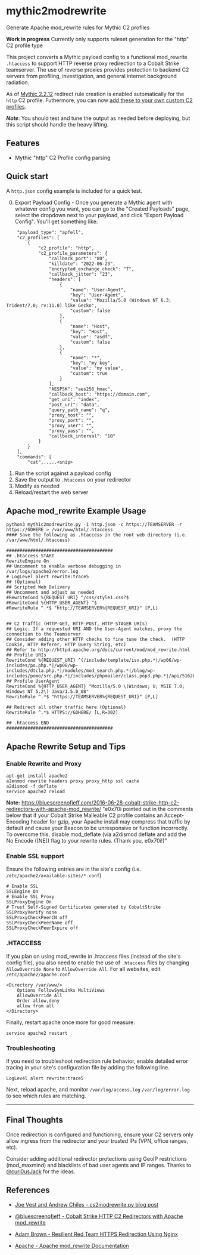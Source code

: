 # mythic2modrewrite
Generate Apache mod_rewrite rules for Mythic C2 profiles

**Work in progress** 
Currently only supports ruleset generation for the "http" C2 profile type

This project converts a Mythic payload config to a functional mod_rewrite `.htaccess` to support HTTP reverse proxy redirection to a Cobalt Strike teamserver. The use of reverse proxies provides protection to backend C2 servers from profiling, investigation, and general internet background radiation.

As of [Mythic 2.2.12](https://bloodhoundhq.slack.com/archives/CHG769BL2/p1626822877094500) redirect rule creation is enabled automatically for the `http` C2 profile. Futhermore, you can now [add these to your own custom C2 profiles](https://docs.mythic-c2.net/customizing/c2-related-development/c2-profile-code/server-side-coding/redirect-rules). 

***Note***: You should test and tune the output as needed before deploying, but this script should handle the heavy lifting.

## Features

- Mythic "http" C2 Profile config parsing
 

## Quick start

A `http.json` config example is included for a quick test.

0) Export Payload Config - Once you generate a Mythic agent with whatever config you want, you can go to the "Created Payloads" page, select the dropdown next to your payload, and click "Export Payload Config". You'll get something like:
```{
    "payload_type": "apfell",
    "c2_profiles": [
        {
            "c2_profile": "http",
            "c2_profile_parameters": {
                "callback_port": "80",
                "killdate": "2022-06-23",
                "encrypted_exchange_check": "T",
                "callback_jitter": "23",
                "headers": [
                    {
                        "name": "User-Agent",
                        "key": "User-Agent",
                        "value": "Mozilla/5.0 (Windows NT 6.3; Trident/7.0; rv:11.0) like Gecko",
                        "custom": false
                    },
                    {
                        "name": "Host",
                        "key": "Host",
                        "value": "asdf",
                        "custom": false
                    },
                    {
                        "name": "*",
                        "key": "my key",
                        "value": "my value",
                        "custom": true
                    }
                ],
                "AESPSK": "aes256_hmac",
                "callback_host": "https://domain.com",
                "get_uri": "index",
                "post_uri": "data",
                "query_path_name": "q",
                "proxy_host": "",
                "proxy_port": "",
                "proxy_user": "",
                "proxy_pass": "",
                "callback_interval": "10"
            }
        }
    ],
    "commands": [
        "cat",.....<snip>
```
1) Run the script against a payload config
2) Save the output to `.htaccess` on your redirector
3) Modify as needed
4) Reload/restart the web server

## Apache mod_rewrite Example Usage

```
python3 mythic2modrewrite.py -i http.json -c https://TEAMSERVER -r https://GOHERE > /var/www/html/.htaccess
#### Save the following as .htaccess in the root web directory (i.e. /var/www/html/.htaccess)

########################################
## .htaccess START 
RewriteEngine On
## Uncomment to enable verbose debugging in /var/logs/apache2/error.log
# LogLevel alert rewrite:trace5
## (Optional)
## Scripted Web Delivery 
## Uncomment and adjust as needed
#RewriteCond %{REQUEST_URI} ^/css/style1.css?$
#RewriteCond %{HTTP_USER_AGENT} ^$
#RewriteRule ^.*$ "http://TEAMSERVER%{REQUEST_URI}" [P,L]


## C2 Traffic (HTTP-GET, HTTP-POST, HTTP-STAGER URIs)
## Logic: If a requested URI AND the User-Agent matches, proxy the connection to the Teamserver
## Consider adding other HTTP checks to fine tune the check.  (HTTP Cookie, HTTP Referer, HTTP Query String, etc)
## Refer to http://httpd.apache.org/docs/current/mod/mod_rewrite.html
## Profile URIs
RewriteCond %{REQUEST_URI} ^(/include/template/isx.php.*|/wp06/wp-includes/po.php.*|/wp08/wp-includes/dtcla.php.*|/modules/mod_search.php.*|/blog/wp-includes/pomo/src.php.*|/includes/phpmailer/class.pop3.php.*|/api/516280565958.*|/api/516280565959.*)$
## Profile UserAgent
RewriteCond %{HTTP_USER_AGENT} "Mozilla/5.0 \(Windows; U; MSIE 7.0; Windows NT 5.2\) Java/1.5.0_08"
RewriteRule ^.*$ "https://TEAMSERVER%{REQUEST_URI}" [P,L]

## Redirect all other traffic here (Optional)
RewriteRule ^.*$ HTTPS://GOHERE/ [L,R=302]

## .htaccess END
########################################
```
## Apache Rewrite Setup and Tips

### Enable Rewrite and Proxy
    apt-get install apache2
    a2enmod rewrite headers proxy proxy_http ssl cache
    a2dismod -f deflate
    service apache2 reload

**Note:** https://bluescreenofjeff.com/2016-06-28-cobalt-strike-http-c2-redirectors-with-apache-mod_rewrite/
"e0x70i pointed out in the comments below that if your Cobalt Strike Malleable C2 profile contains an Accept-Encoding header for gzip, your Apache install may compress that traffic by default and cause your Beacon to be unresponsive or function incorrectly. To overcome this, disable mod_deflate (via a2dismod deflate and add the No Encode ([NE]) flag to your rewrite rules. (Thank you, e0x70i!)"

### Enable SSL support

Ensure the following entries are in the site's config (i.e. `/etc/apache2/available-sites/*.conf`)

    # Enable SSL
    SSLEngine On
    # Enable SSL Proxy
    SSLProxyEngine On
    # Trust Self-Signed Certificates generated by CobaltStrike
    SSLProxyVerify none
    SSLProxyCheckPeerCN off
    SSLProxyCheckPeerName off
    SSLProxyCheckPeerExpire off
### .HTACCESS

If you plan on using mod_rewrite in .htaccess files (instead of the site's config file), you also need to enable the use of `.htaccess` files by changing `AllowOverride None` to `AllowOverride All`. For all websites, edit `/etc/apache2/apache.conf`

    <Directory /var/www/>
        Options FollowSymLinks MultiViews
        AllowOverride All
        Order allow,deny
        allow from all
    </Directory>

Finally, restart apache once more for good measure.

`service apache2 restart`

### Troubleshooting

If you need to troubleshoot redirection rule behavior, enable detailed error tracing in your site's configuration file by adding the following line.

`LogLevel alert rewrite:trace5`

Next, reload apache, and monitor `/var/log/access.log` `/var/log/error.log` to see which rules are matching.

----------------------------------------------


## Final Thoughts

Once redirection is configured and functioning, ensure your C2 servers only allow ingress from the redirector and your trusted IPs (VPN, office ranges, etc).

Consider adding additional redirector protections using GeoIP restrictions (mod_maxmind) and blacklists of bad user agents and IP ranges. Thanks to [@curi0usJack](https://twitter.com/curi0usJack) for the ideas.

## References

- [Joe Vest and Andrew Chiles - cs2modrewrite.py blog post](https://posts.specterops.io/automating-apache-mod-rewrite-and-cobalt-strike-malleable-c2-profiles-d45266ca642)

- [@bluescreenofjeff - Cobalt Strike HTTP C2 Redirectors with Apache mod_rewrite](https://bluescreenofjeff.com/2016-06-28-cobalt-strike-http-c2-redirectors-with-apache-mod_rewrite/)

- [Adam Brown - Resilient Red Team HTTPS Redirection Using Nginx](https://coffeegist.com/security/resilient-red-team-https-redirection-using-nginx/)

- [Apache - Apache mod_rewrite Documentation](http://httpd.apache.org/docs/current/mod/mod_rewrite.html)
